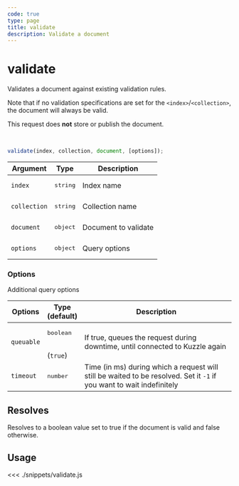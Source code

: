 ```yaml
---
code: true
type: page
title: validate
description: Validate a document
---
```


# validate

Validates a document against existing validation rules.

Note that if no validation specifications are set for the `<index>`/`<collection>`, the document will always be valid.

This request does **not** store or publish the document.

<br/>

```js
validate(index, collection, document, [options]);
```

| Argument     | Type              | Description          |
| ------------ | ----------------- | -------------------- |
| `index`      | <pre>string</pre> | Index name           |
| `collection` | <pre>string</pre> | Collection name      |
| `document`   | <pre>object</pre> | Document to validate |
| `options`    | <pre>object</pre> | Query options        |

### Options

Additional query options

| Options    | Type<br/>(default)              | Description                                                                                                           |
| ---------- | ------------------------------- | --------------------------------------------------------------------------------------------------------------------- |
| `queuable` | <pre>boolean</pre><br/>(`true`) | If true, queues the request during downtime, until connected to Kuzzle again                                          |
| `timeout`  | <pre>number</pre>               | Time (in ms) during which a request will still be waited to be resolved. Set it `-1` if you want to wait indefinitely |

## Resolves

Resolves to a boolean value set to true if the document is valid and false otherwise.

## Usage

<<< ./snippets/validate.js
